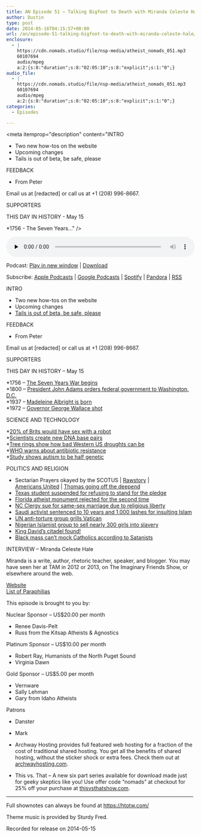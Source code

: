 ```yaml
---
title: AN Episode 51 – Talking Bigfoot to Death with Miranda Celeste Hale
author: Dustin
type: post
date: 2014-05-16T04:15:57+00:00
url: /an/episode-51-talking-bigfoot-to-death-with-miranda-celeste-hale/
enclosure:
  - |
    https://cdn.nomads.studio/file/nsp-media/atheist_nomads_051.mp3
    60107694
    audio/mpeg
    a:2:{s:8:"duration";s:8:"02:05:10";s:8:"explicit";s:1:"0";}
audio_file:
  - |
    https://cdn.nomads.studio/file/nsp-media/atheist_nomads_051.mp3
    60107694
    audio/mpeg
    a:2:{s:8:"duration";s:8:"02:05:10";s:8:"explicit";s:1:"0";}
categories:
  - Episodes

---
```

<div itemscope itemtype="http://schema.org/AudioObject">
  <meta itemprop="name" content=" episode 51 &#8211; Talking Bigfoot to Death with Miranda Celeste Hale" />
  
  <meta itemprop="uploadDate" content="2014-05-15T22:15:57-06:00" />
  
  <meta itemprop="encodingFormat" content="audio/mpeg" />
  
  <meta itemprop="duration" content="PT2H05M10S" />
  
  <meta itemprop="description" content="INTRO

* Two new how-tos on the website
* Upcoming changes
* Tails is out of beta, be safe, please

FEEDBACK

* From Peter

Email us at [redacted] or call us at +1 (208) 996-8667.

SUPPORTERS

THIS DAY IN HISTORY - May 15

*1756 - The Seven Years..." />
  
  <meta itemprop="contentUrl" content="https://dts.podtrac.com/redirect.mp3/cdn.nomads.studio/file/nsp-media/atheist_nomads_051.mp3" />
  
  <meta itemprop="contentSize" content="57.3" />
  </p> 
  
  <div class="powerpress_player" id="powerpress_player_8306">
    <audio class="wp-audio-shortcode" id="audio-5187-50" preload="none" style="width: 100%;" controls="controls"><source type="audio/mpeg" src="https://dts.podtrac.com/redirect.mp3/cdn.nomads.studio/file/nsp-media/atheist_nomads_051.mp3?_=50" /><a href="https://dts.podtrac.com/redirect.mp3/cdn.nomads.studio/file/nsp-media/atheist_nomads_051.mp3">https://dts.podtrac.com/redirect.mp3/cdn.nomads.studio/file/nsp-media/atheist_nomads_051.mp3</a></audio>
  </div>
</div>

<p class="powerpress_links powerpress_links_mp3">
  Podcast: <a href="https://dts.podtrac.com/redirect.mp3/cdn.nomads.studio/file/nsp-media/atheist_nomads_051.mp3" class="powerpress_link_pinw" target="_blank" title="Play in new window" onclick="return powerpress_pinw('https://htotw.com/?powerpress_pinw=5187-podcast');" rel="nofollow">Play in new window</a> | <a href="https://dts.podtrac.com/redirect.mp3/cdn.nomads.studio/file/nsp-media/atheist_nomads_051.mp3" class="powerpress_link_d" title="Download" rel="nofollow" download="atheist_nomads_051.mp3">Download</a>
</p>

<p class="powerpress_links powerpress_subscribe_links">
  Subscribe: <a href="https://podcasts.apple.com/us/podcast/humanists-take-on-the-world/id530050098?mt=2&ls=1" class="powerpress_link_subscribe powerpress_link_subscribe_itunes" target="_blank" title="Subscribe on Apple Podcasts" rel="nofollow">Apple Podcasts</a> | <a href="https://www.google.com/podcasts?feed=aHR0cDovL2F0aGVpc3Rub21hZHMubGlic3luLmNvbS9yc3M%3D" class="powerpress_link_subscribe powerpress_link_subscribe_googleplay" target="_blank" title="Subscribe on Google Podcasts" rel="nofollow">Google Podcasts</a> | <a href="https://open.spotify.com/show/3LzK2xZGike6Tc1GEMtMbr?si=LieN9SNuTpq96smuaUsH8A" class="powerpress_link_subscribe powerpress_link_subscribe_spotify" target="_blank" title="Subscribe on Spotify" rel="nofollow">Spotify</a> | <a href="https://www.pandora.com/podcast/atheist-nomads/PC:10122?corr=62071012&part=ug" class="powerpress_link_subscribe powerpress_link_subscribe_pandora" target="_blank" title="Subscribe on Pandora" rel="nofollow">Pandora</a> | <a href="https://htotw.com/feed/podcast/" class="powerpress_link_subscribe powerpress_link_subscribe_rss" target="_blank" title="Subscribe via RSS" rel="nofollow">RSS</a>
</p>

INTRO

* Two new how-tos on the website  
* Upcoming changes  
* <a href="https://tails.boum.org/" target="_blank" rel="noopener">Tails is out of beta, be safe, please</a>

FEEDBACK

* From Peter

Email us at [redacted] or call us at +1 (208) 996-8667.

SUPPORTERS

THIS DAY IN HISTORY &#8211; May 15

*1756 &#8211; <a href="http://www.history.com/this-day-in-history/the-seven-years-war-begins" target="_blank" rel="noopener">The Seven Years War begins</a>  
*1800 &#8211; <a href="http://www.history.com/this-day-in-history/president-john-adams-orders-federal-government-to-washington-dc" target="_blank" rel="noopener">President John Adams orders federal government to Washington, D.C.</a>  
*1937 &#8211; <a href="http://www.history.com/this-day-in-history/madeleine-albright-is-born" target="_blank" rel="noopener">Madeleine Albright is born</a>  
*1972 &#8211; <a href="http://www.history.com/this-day-in-history/governor-george-wallace-shot" target="_blank" rel="noopener">Governor George Wallace shot</a>

SCIENCE AND TECHNOLOGY

*<a href="http://www.thedailybeast.com/articles/2014/05/07/poll-finds-1-in-5-people-would-have-sex-with-a-robot.html" target="_blank" rel="noopener">20% of Brits would have sex with a robot</a>  
*<a href="http://www.rawstory.com/rs/2014/05/07/u-s-scientists-have-created-an-entirely-new-lifeform-using-artificial-dna/" target="_blank" rel="noopener">Scientists create new DNA base pairs</a>  
*<a href="http://phys.org/news/2014-05-tree-reveal-nightmare-droughts-west.html" target="_blank" rel="noopener">Tree rings show how bad Western US droughts can be</a>  
*<a href="http://www.rawstory.com/rs/2014/05/02/worse-than-aids-antibiotic-resistance-the-next-world-health-crisis-experts-say/" target="_blank" rel="noopener">WHO warns about antibiotic resistance</a>  
*<a href="http://www.rawstory.com/rs/2014/05/04/study-autism-is-half-genetic-half-environmental/" target="_blank" rel="noopener">Study shows autism to be half genetic</a>

POLITICS AND RELIGION

* Sectarian Prayers okayed by the SCOTUS | <a href="http://www.rawstory.com/rs/2014/05/05/supreme-court-rules-christian-prayers-at-town-meetings-are-constitutional/" target="_blank" rel="noopener">Rawstory</a> |  
<a href="https://www.au.org/blogs/wall-of-separation/a-new-low-at-the-high-court-justices-approve-majority-rules-government" target="_blank" rel="noopener">Americans United</a> | <a href="https://www.au.org/blogs/wall-of-separation/establishing-extremism-supreme-court-justice-argues-that-states-should-be" target="_blank" rel="noopener">Thomas going off the deepend</a>  
* <a href="http://www.rawstory.com/rs/2014/05/09/texas-school-violates-high-court-ruling-by-suspending-teen-who-wont-stand-for-pledge/" target="_blank" rel="noopener">Texas student suspended for refusing to stand for the pledge</a>  
* <a href="http://www.rawstory.com/rs/2014/05/01/florida-atheists-barred-from-placing-founding-father-quotes-next-to-religious-monument/" target="_blank" rel="noopener">Florida atheist monument rejected for the second time</a>  
* <a href="http://www.rawstory.com/rs/2014/04/28/citing-religious-freedom-nc-clergymen-sue-state-for-right-to-perform-same-sex-marriages/" target="_blank" rel="noopener">NC Clergy sue for same-sex marriage due to religious liberty</a>  
* <a href="http://www.cnn.com/2014/05/07/world/meast/saudi-activist-sentenced/" target="_blank" rel="noopener">Saudi activist sentenced to 10 years and 1,000 lashes for insulting Islam</a>  
* <a href="http://www.rawstory.com/rs/2014/05/05/un-anti-torture-watchdog-grills-the-vatican-over-child-sex-abuse-by-priests/" target="_blank" rel="noopener">UN anti-torture group grills Vatican</a>  
* <a href="http://www.rawstory.com/rs/2014/05/05/nigerian-islamist-group-boko-haram-threatens-to-sell-abducted-schoolgirls-into-slavery/" target="_blank" rel="noopener">Nigerian Islamist group to sell nearly 300 girls into slavery</a>  
* <a href="http://abcnews.go.com/Technology/wireStory/israeli-found-king-davids-citadel-23601175" target="_blank" rel="noopener">King David’s citadel found!</a>  
* <a href="http://www.rawstory.com/rs/2014/05/09/satanic-temple-we-cant-mock-catholics-with-black-mass-church-already-a-mockery/" target="_blank" rel="noopener">Black mass can’t mock Catholics according to Satanists</a>

INTERVIEW &#8211; Miranda Celeste Hale

Miranda is a write, author, rhetoric teacher, speaker, and blogger. You may have seen her at TAM in 2012 or 2013, on The Imaginary Friends Show, or elsewhere around the web.

<a href="http://mirandacelestehale.net/" target="_blank" rel="noopener">Website</a>  
<a href="http://en.wikipedia.org/wiki/List_of_paraphilias" target="_blank" rel="noopener">List of Paraphilias</a>

This episode is brought to you by:

Nuclear Sponsor &#8211; US$20.00 per month  
* Renee Davis-Pelt  
* Russ from the Kitsap Atheists & Agnostics

Platinum Sponsor – US$10.00 per month  
* Robert Ray, Humanists of the North Puget Sound  
* Virginia Dawn

Gold Sponsor – US$5.00 per month  
* Vernware  
* Sally Lehman  
* Gary from Idaho Atheists

Patrons  
* Danster  
* Mark

* Archway Hosting provides full featured web hosting for a fraction of the cost of traditional shared hosting. You get all the benefits of shared hosting, without the sticker shock or extra fees. Check them out at <a href="http://archwayhosting.com/" target="_blank" rel="noopener">archwayhosting.com</a>.  
* This vs. That &#8211; A new six part series available for download made just for geeky skeptics like you! Use offer code &#8220;nomads&#8221; at checkout for 25% off your purchase at <a href="http://www.thisvsthatshow.com/" target="_blank" rel="noopener">thisvsthatshow.com</a>.

<hr width="500" />

Full shownotes can always be found at <https://htotw.com/>  

Theme music is provided by Sturdy Fred.

Recorded for release on 2014-05-15